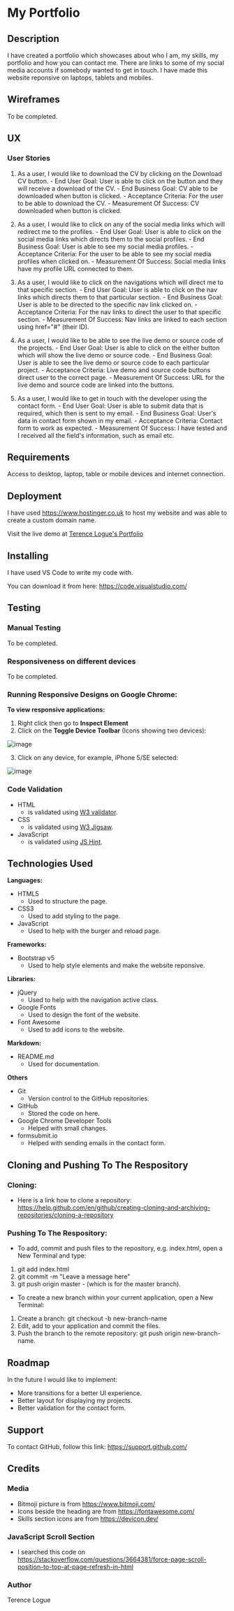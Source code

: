 # My Portfolio
## Description
I have created a portfolio which showcases about who I am, my skills, my portfolio and how you can contact me.
There are links to some of my social media accounts if somebody wanted to get in touch.  I have made this website reponsive on laptops, tablets and mobiles.

## Wireframes
To be completed.

## UX
### User Stories
1. As a user, I would like to download the CV by clicking on the Download CV button.
        - End User Goal: User is able to click on the button and they will receive a download of the CV.
        - End Business Goal: CV able to be downloaded when button is clicked.
        - Acceptance Criteria: For the user to be able to download the CV.
        - Measurement Of Success: CV downloaded when button is clicked.

2. As a user, I would like to click on any of the social media links which will redirect me to the profiles.
        - End User Goal: User is able to click on the social media links which directs them to the social profiles.
        - End Business Goal: User is able to see my social media profiles.
        - Acceptance Criteria: For the user to be able to see my social media profiles when clicked on.
        - Measurement Of Success: Social media links have my profile URL connected to them.

3. As a user, I would like to click on the navigations which will direct me to that specific section.
        - End User Goal: User is able to click on the nav links which directs them to that particular section.
        - End Business Goal: User is able to be directed to the specific nav link clicked on.
        - Acceptance Criteria: For the nav links to direct the user to that specific section.
        - Measurement Of Success: Nav links are linked to each section using href="#" (their ID).

4. As a user, I would like to be able to see the live demo or source code of the projects.
        - End User Goal: User is able to click on the either button which will show the live demo or source code.
        - End Business Goal: User is able to see the live demo or source code to each particular project.
        - Acceptance Criteria: Live demo and source code buttons direct user to the correct page.
        - Measurement Of Success: URL for the live demo and source code are linked into the buttons.

5. As a user, I would like to get in touch with the developer using the contact form.
        - End User Goal: User is able to submit data that is required, which then is sent to my email.
        - End Business Goal: User's data in contact form shown in my email.
        - Acceptance Criteria: Contact form to work as expected.
        - Measurement Of Success: I have tested and I received all the field's information, such as email etc.

## Requirements
Access to desktop, laptop, table or mobile devices and internet connection.

## Deployment
I have used https://www.hostinger.co.uk to host my website and was able to create a custom domain name.

Visit the live demo at [Terence Logue's Portfolio](https://terencelogue.com)

## Installing
I have used VS Code to write my code with.

You can download it from here: https://code.visualstudio.com/

## Testing
### Manual Testing
To be completed.

### Responsiveness on different devices
To be completed.

### Running Responsive Designs on Google Chrome:
**To view responsive applications:**
1. Right click then go to **Inspect Element**
2. Click on the **Toggle Device Toolbar** (Icons showing two devices):

![image](https://user-images.githubusercontent.com/48124466/68051275-f2ebf500-fcde-11e9-8b3a-adc7abc16c5f.png)

3. Click on any device, for example, iPhone 5/SE selected:

![image](https://user-images.githubusercontent.com/48124466/68051467-5aa24000-fcdf-11e9-8666-d29f1afa8955.png)


### Code Validation
- HTML
    - is validated using [W3 validator](https://validator.w3.org/).
- CSS
    - is validated using [W3 Jigsaw](https://jigsaw.w3.org/css-validator/).
- JavaScript
    - is validated using [JS Hint](https://jshint.com/).

## Technologies Used
**Languages:**
- HTML5
    - Used to structure the page.
- CSS3
    - Used to add styling to the page.
- JavaScript
    - Used to help with the burger and reload page.

**Frameworks:**
- Bootstrap v5
    - Used to help style elements and make the website reponsive.

**Libraries:**
- jQuery
    - Used to help with the navigation active class.
- Google Fonts
    - Used to design the font of the website.
- Font Awesome
    - Used to add icons to the website.

**Markdown:**
- README.md
    - Used for documentation.

**Others**
- Git
    - Version control to the GitHub repositories.
- GitHub
    - Stored the code on here.
- Google Chrome Developer Tools
    - Helped with small changes.
- formsubmit.io
    - Helped with sending emails in the contact form.

## Cloning and Pushing To The Respository
### Cloning:
- Here is a link how to clone a repository: 
https://help.github.com/en/github/creating-cloning-and-archiving-repositories/cloning-a-repository

### Pushing To The Respository:
- To add, commit and push files to the repository, e.g. index.html, open a New Terminal and type:
1. git add index.html
2. git commit -m "Leave a message here"
3. git push origin master - (which is for the master branch).

- To create a new branch within your current application, open a New Terminal:
1. Create a branch: git checkout -b new-branch-name
2. Edit, add to your application and commit the files.
3. Push the branch to the remote repository: git push origin new-branch-name.

## Roadmap
In the future I would like to implement:
- More transitions for a better UI experience.
- Better layout for displaying my projects.
- Better validation for the contact form.

## Support
To contact GitHub, follow this link: https://support.github.com/

## Credits
### Media
- Bitmoji picture is from https://www.bitmoji.com/
- Icons beside the heading are from https://fontawesome.com/
- Skills section icons are from https://devicon.dev/

### JavaScript Scroll Section
- I searched this code on https://stackoverflow.com/questions/3664381/force-page-scroll-position-to-top-at-page-refresh-in-html

### Author
Terence Logue
